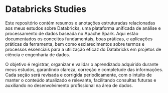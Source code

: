 # Databricks Studies

Este repositório contém resumos e anotações estruturadas relacionadas aos meus estudos sobre Databricks, uma plataforma unificada de análise e processamento de dados baseada no Apache Spark. Aqui estão documentados os conceitos fundamentais, boas práticas, e aplicações práticas da ferramenta, bem como esclarecimentos sobre termos e processos essenciais para a utilização eficaz do Databricks em projetos de ciência e engenharia de dados.

O objetivo é registrar, organizar e validar o aprendizado adquirido durante meus estudos, garantindo clareza, correção e completude das informações. Cada seção será revisada e corrigida periodicamente, com o intuito de manter o conteúdo atualizado e relevante, facilitando consultas futuras e auxiliando no desenvolvimento profissional na área de dados.

